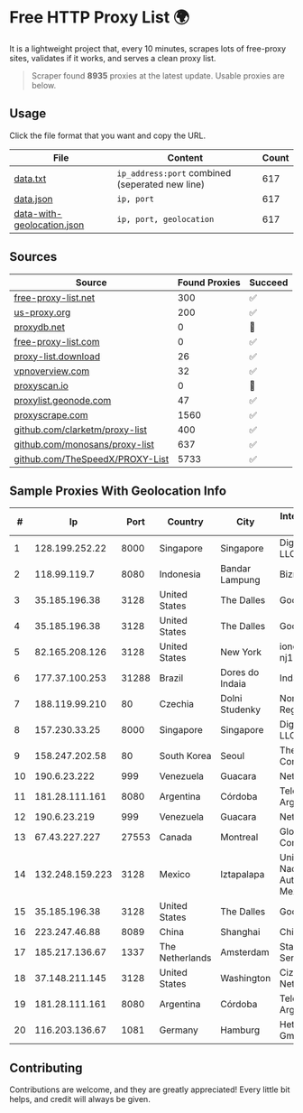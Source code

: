 
# Free HTTP Proxy List 🌍

It is a lightweight project that, every 10 minutes, scrapes lots of free-proxy sites, validates if it works, and serves a clean proxy list.


> Scraper found **8935** proxies at the latest update. Usable proxies are below.

## Usage

Click the file format that you want and copy the URL.


|File|Content|Count|
|----|-------|-----|
|[data.txt](https://raw.githubusercontent.com/themiralay/Proxy-List-World/master/data.txt)|`ip_address:port` combined (seperated new line)|617|
|[data.json](https://raw.githubusercontent.com/themiralay/Proxy-List-World/master/data.json)|`ip, port`|617|
|[data-with-geolocation.json](https://raw.githubusercontent.com/themiralay/Proxy-List-World/master/data-with-geolocation.json)|`ip, port, geolocation`|617|

## Sources

|Source|Found Proxies|Succeed|
|------|-------------|-------|
|[free-proxy-list.net](https://free-proxy-list.net)|300|✅|
|[us-proxy.org](https://www.us-proxy.org)|200|✅|
|[proxydb.net](http://proxydb.net)|0|🚫|
|[free-proxy-list.com](https://free-proxy-list.com/?page=&port=&type%5B%5D=http&type%5B%5D=https&up_time=0&search=Search)|0|✅|
|[proxy-list.download](https://www.proxy-list.download/HTTP)|26|✅|
|[vpnoverview.com](https://vpnoverview.com/privacy/anonymous-browsing/free-proxy-servers)|32|✅|
|[proxyscan.io](https://www.proxyscan.io)|0|🚫|
|[proxylist.geonode.com](https://proxylist.geonode.com/api/proxy-list?limit=300&page=1&sort_by=lastChecked&sort_type=desc&protocols=http,https)|47|✅|
|[proxyscrape.com](https://api.proxyscrape.com/v2/?request=displayproxies&protocol=http&timeout=10000&country=all&ssl=all&anonymity=all)|1560|✅|
|[github.com/clarketm/proxy-list](https://raw.githubusercontent.com/clarketm/proxy-list/master/proxy-list-raw.txt)|400|✅|
|[github.com/monosans/proxy-list](https://raw.githubusercontent.com/monosans/proxy-list/main/proxies/http.txt)|637|✅|
|[github.com/TheSpeedX/PROXY-List](https://raw.githubusercontent.com/TheSpeedX/PROXY-List/master/http.txt)|5733|✅|


## Sample Proxies With Geolocation Info

|#|Ip|Port|Country|City|Internet Service Provider|
|-|--|----|-------|----|-------------------------|
|1|128.199.252.22|8000|Singapore|Singapore|DigitalOcean, LLC|
|2|118.99.119.7|8080|Indonesia|Bandar Lampung|Biznet Networks|
|3|35.185.196.38|3128|United States|The Dalles|Google LLC|
|4|35.185.196.38|3128|United States|The Dalles|Google LLC|
|5|82.165.208.126|3128|United States|New York|ionos-cloud nj1.pil.us|
|6|177.37.100.253|31288|Brazil|Dores do Indaia|Indagraf Ltda|
|7|188.119.99.210|80|Czechia|Dolni Studenky|Nordic Telecom Regional s.r.o.|
|8|157.230.33.25|8000|Singapore|Singapore|DigitalOcean, LLC|
|9|158.247.202.58|80|South Korea|Seoul|The Constant Company, LLC|
|10|190.6.23.222|999|Venezuela|Guacara|Net Uno|
|11|181.28.111.161|8080|Argentina|Córdoba|Telecom Argentina S.A|
|12|190.6.23.219|999|Venezuela|Guacara|Net Uno|
|13|67.43.227.227|27553|Canada|Montreal|GloboTech Communications|
|14|132.248.159.223|3128|Mexico|Iztapalapa|Universidad Nacional Autonoma de Mexico|
|15|35.185.196.38|3128|United States|The Dalles|Google LLC|
|16|223.247.46.88|8089|China|Shanghai|Chinanet|
|17|185.217.136.67|1337|The Netherlands|Amsterdam|Stallion Network Services Limited|
|18|37.148.211.145|3128|United States|Washington|Cizgi Telekom Network|
|19|181.28.111.161|8080|Argentina|Córdoba|Telecom Argentina S.A|
|20|116.203.136.67|1081|Germany|Hamburg|Hetzner Online GmbH|



## Contributing

Contributions are welcome, and they are greatly appreciated! Every
little bit helps, and credit will always be given.

